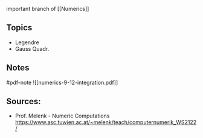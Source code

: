 
important branch of [[Numerics]]


## Topics
- Legendre
- Gauss Quadr.


## Notes
#pdf-note 
![[numerics-9-12-integration.pdf]]


## Sources:
- Prof. Melenk - Numeric Computations https://www.asc.tuwien.ac.at/~melenk/teach/computernumerik_WS2122/